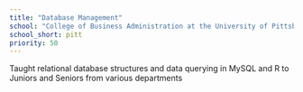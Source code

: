 ```yaml
---
title: "Database Management"
school: "College of Business Administration at the University of Pittsburgh"
school_short: pitt
priority: 50
---
```


Taught relational database structures and data querying in MySQL and R to
Juniors and Seniors from various departments
